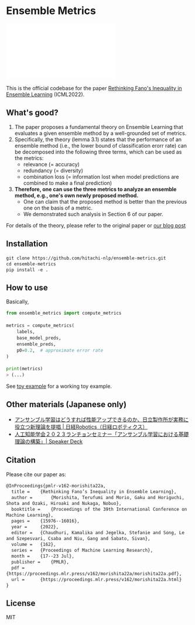 # Ensemble Metrics
![deduction example](./our_framework_detailed-crop.pdf)

This is the official codebase for the paper [Rethinking Fano's Inequality in Ensemble Learning](https://arxiv.org/abs/2205.12683) (ICML2022).

## What's good?
1. The paper proposes a fundamental theory on Ensemble Learning that evaluates a given ensemble method by a well-grounded set of metrics.
1. Specifically, the theory (lemma 3.1) states that the performance of an ensemble method (i.e., the lower bound of classification erorr rate) can be decomposed into the following three terms, which can be used as the metrics:
    * relevance  (= accuracy)
    * redundancy (= diversity)
    * combination loss (= information lost when model predictions are combined to make a final prediction)
1. **Therefore, one can use the three metrics to analyze an ensemble method, e.g., one's own newly proposed method.**
    - One can claim that the proposed method is better than the previous one on the basis of a metric.
    - We demonstrated such analysis in Section 6 of our paper.

For details of the theory, please refer to the original paper or [our blog post](https://www.hitachi.com/rd/sc/aiblog/202209_theoretical-framework-of-el/index.html)

## Installation
```console
git clone https://github.com/hitachi-nlp/ensemble-metrics.git
cd ensemble-metrics
pip install -e .
```

## How to use
Basically,
```python
from ensemble_metrics import compute_metrics

metrics = compute_metrics(
    labels,
    base_model_preds,
    ensemble_preds,
    p0=0.2,  # approximate error rate
)

print(metrics)
> (...)
```
See [toy example](./test/test_toy_example.py) for a working toy example.

## Other materials (Japanese only)
* [アンサンブル学習はどうすれば性能アップできるのか、日立製作所が実務に役立つ新理論を提唱 | 日経Robotics（日経ロボティクス）](https://xtech.nikkei.com/atcl/nxt/mag/rob/18/012600001/00114/)
* [人工知能学会２０２３ランチョンセミナー「アンサンブル学習における基礎理論の構築」| Speaker Deck](https://speakerdeck.com/morishtr/ren-gong-zhi-neng-xue-hui-2023rantiyonsemina-ansanburuxue-xi-niokeruji-chu-li-lun-nogou-zhu)

## Citation
Please cite our paper as:
```
@InProceedings{pmlr-v162-morishita22a,
  title = 	 {Rethinking Fano’s Inequality in Ensemble Learning},
  author =       {Morishita, Terufumi and Morio, Gaku and Horiguchi, Shota and Ozaki, Hiroaki and Nukaga, Nobuo},
  booktitle = 	 {Proceedings of the 39th International Conference on Machine Learning},
  pages = 	 {15976--16016},
  year = 	 {2022},
  editor = 	 {Chaudhuri, Kamalika and Jegelka, Stefanie and Song, Le and Szepesvari, Csaba and Niu, Gang and Sabato, Sivan},
  volume = 	 {162},
  series = 	 {Proceedings of Machine Learning Research},
  month = 	 {17--23 Jul},
  publisher =    {PMLR},
  pdf = 	 {https://proceedings.mlr.press/v162/morishita22a/morishita22a.pdf},
  url = 	 {https://proceedings.mlr.press/v162/morishita22a.html}
}
```

## License
MIT

